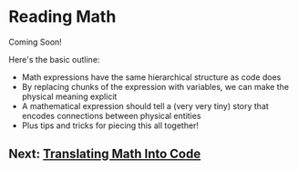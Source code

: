 # Reading Math

Coming Soon!

Here's the basic outline:

* Math expressions have the same hierarchical structure as code does
* By replacing chunks of the expression with variables, we can make the physical meaning explicit
* A mathematical expression should tell a (very very tiny) story that encodes connections between physical entities
* Plus tips and tricks for piecing this all together!

Next: [Translating Math Into Code](TranslatingMathIntoCode.md)
---
